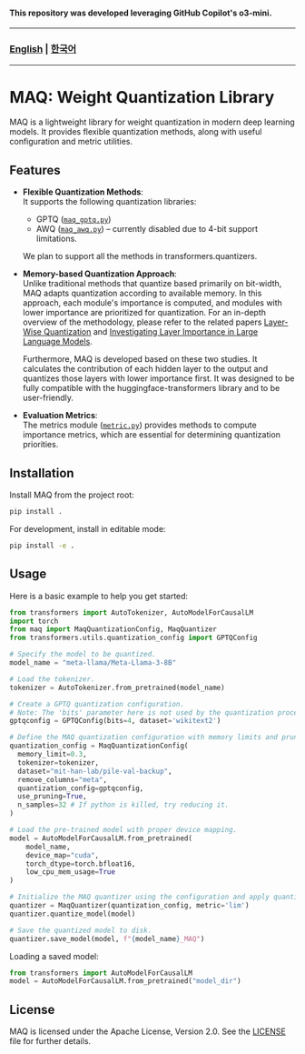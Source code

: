 #### This repository was developed leveraging GitHub Copilot's o3-mini.
---
### [English](README.md) | [한국어](README-ko.md)
---
# MAQ: Weight Quantization Library

MAQ is a lightweight library for weight quantization in modern deep learning models. It provides flexible quantization methods, along with useful configuration and metric utilities.

## Features

- **Flexible Quantization Methods**:  
  It supports the following quantization libraries:
  * GPTQ ([`maq_gptq.py`](src/maq/utils/maq_gptq.py))
  * AWQ ([`maq_awq.py`](src/maq/utils/maq_awq.py)) – currently disabled due to 4-bit support limitations.  
  
  We plan to support all the methods in transformers.quantizers.

- **Memory-based Quantization Approach**:  
  Unlike traditional methods that quantize based primarily on bit-width, MAQ adapts quantization according to available memory. In this approach, each module's importance is computed, and modules with lower importance are prioritized for quantization. For an in-depth overview of the methodology, please refer to the related papers [Layer-Wise Quantization](https://arxiv.org/abs/2406.17415) and [Investigating Layer Importance in Large Language Models](https://arxiv.org/abs/2409.14381).

  Furthermore, MAQ is developed based on these two studies. It calculates the contribution of each hidden layer to the output and quantizes those layers with lower importance first. It was designed to be fully compatible with the huggingface-transformers library and to be user-friendly.

- **Evaluation Metrics**:  
  The metrics module ([`metric.py`](src/maq/utils/metric.py)) provides methods to compute importance metrics, which are essential for determining quantization priorities.

## Installation

Install MAQ from the project root:

```bash
pip install .
```

For development, install in editable mode:

```bash
pip install -e .
```

## Usage

Here is a basic example to help you get started:

```python
from transformers import AutoTokenizer, AutoModelForCausalLM
import torch
from maq import MaqQuantizationConfig, MaqQuantizer
from transformers.utils.quantization_config import GPTQConfig

# Specify the model to be quantized.
model_name = "meta-llama/Meta-Llama-3-8B"

# Load the tokenizer.
tokenizer = AutoTokenizer.from_pretrained(model_name)

# Create a GPTQ quantization configuration.
# Note: The 'bits' parameter here is not used by the quantization process.
gptqconfig = GPTQConfig(bits=4, dataset='wikitext2')

# Define the MAQ quantization configuration with memory limits and pruning as options.
quantization_config = MaqQuantizationConfig(
  memory_limit=0.3, 
  tokenizer=tokenizer, 
  dataset="mit-han-lab/pile-val-backup", 
  remove_columns="meta", 
  quantization_config=gptqconfig,
  use_pruning=True, 
  n_samples=32 # If python is killed, try reducing it.
)

# Load the pre-trained model with proper device mapping.
model = AutoModelForCausalLM.from_pretrained(
    model_name,
    device_map="cuda",
    torch_dtype=torch.bfloat16,
    low_cpu_mem_usage=True
)

# Initialize the MAQ quantizer using the configuration and apply quantization.
quantizer = MaqQuantizer(quantization_config, metric='lim')
quantizer.quantize_model(model)

# Save the quantized model to disk.
quantizer.save_model(model, f"{model_name}_MAQ")
```

Loading a saved model:

```python
from transformers import AutoModelForCausalLM
model = AutoModelForCausalLM.from_pretrained("model_dir")
```

## License

MAQ is licensed under the Apache License, Version 2.0. See the [LICENSE](./LICENSE) file for further details.